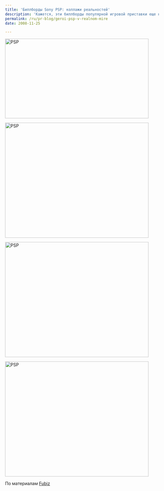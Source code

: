 ```yaml
---
title: 'Биллборды Sony PSP: коллажи реальностей'
description: 'Кажется, эти биллборды популярной игровой приставки еще не появились на adme. А идея — классная.'
permalink: /ru/pr-blog/geroi-psp-v-realnom-mire
date: 2008-11-25

---
```

<p><img src="{{ site.assets }}/img/blog/08-11/25-02.jpg" alt="PSP" width="470" height="261"></p>
<p><img src="{{ site.assets }}/img/blog/08-11/25-03.jpg" alt="PSP" width="470" height="377"></p>
<p><img src="{{ site.assets }}/img/blog/08-11/25-04.jpg" alt="PSP" width="470" height="377"></p>
<p><img src="{{ site.assets }}/img/blog/08-11/25-05.jpg" alt="PSP" width="470" height="377"></p>
<p>По материалам <a href="https://www.fubiz.net/blog/index.php?2008/11/18/2409-playstation-psp-fake-boards" target="_blank" rel="noopener noreferrer">Fubiz</a></p>

